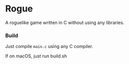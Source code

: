 # Rogue

A roguelike game written in C without using any libraries.

### Build

Just compile ```main.c``` using any C compiler.

If on macOS, just run build.sh
